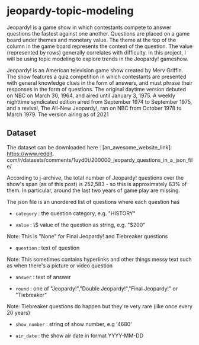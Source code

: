 # jeopardy-topic-modeling

Jeopardy! is a game show in which contestants compete to answer questions the fastest against one another. Questions are placed on a game board under themes and monetary value. The theme at the top of the column in the game board represents the context of the question. The value (represented by rows) generally correlates with difficulty. In this project, I will be using topic modeling to explore trends in the Jeopardy! gameshow.

Jeopardy! is an American television game show created by Merv Griffin. The show features a quiz competition in which contestants are presented with general knowledge clues in the form of answers, and must phrase their responses in the form of questions. The original daytime version debuted on NBC on March 30, 1964, and aired until January 3, 1975. A weekly nighttime syndicated edition aired from September 1974 to September 1975, and a revival, The All-New Jeopardy!, ran on NBC from October 1978 to March 1979. The version airing as of 2021

## Dataset

The dataset can be downloaded here : [an_awesome_website_link]: https://www.reddit. com/r/datasets/comments/1uyd0t/200000_jeopardy_questions_in_a_json_file/ 

According to j-archive, the total number of Jeopardy! questions over the show's span (as of this post) is 252,583 - so this is approximately 83% of them. In particular, around the last two years of game play are missing.

The json file is an unordered list of questions where each question has

* `category` : the question category, e.g. "HISTORY"

* `value` : \\$ value of the question as string, e.g. "$200"

Note: This is "None" for Final Jeopardy! and Tiebreaker questions

* `question` : text of question

Note: This sometimes contains hyperlinks and other things messy text such as when there's a picture or video question

* `answer` : text of answer

* `round` : one of "Jeopardy!","Double Jeopardy!","Final Jeopardy!" or "Tiebreaker"

Note: Tiebreaker questions do happen but they're very rare (like once every 20 years)

* `show_number` : string of show number, e.g '4680'

* `air_date` : the show air date in format YYYY-MM-DD